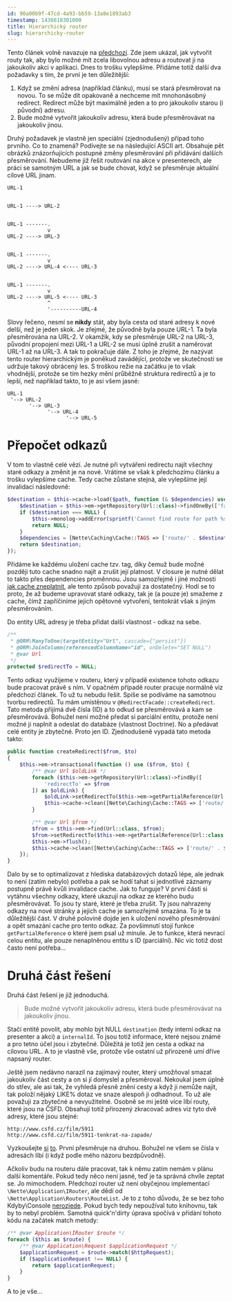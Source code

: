 ```yaml
---
id: 90a00b9f-47cd-4a93-bb59-13a8e1893ab3
timestamp: 1436618301000
title: Hierarchický router
slug: hierarchicky-router
---
```

Tento článek volně navazuje na [předchozí](dynamicke-routovani-url-adres). Zde jsem ukázal, jak vytvořit routy tak, aby bylo možné mít zcela libovolnou adresu a routovat ji na jakoukoliv akci v aplikaci. Dnes to trošku vylepšíme. Přidáme totiž další dva požadavky s tím, že první je ten důležitější:

1. Když se změní adresa (například článku), musí se stará přesměrovat na novou. To se může dít opakovaně a nechceme mít mnohonásobný redirect. Redirect může být maximálně jeden a to pro jakoukoliv starou (i původní) adresu.
2. Bude možné vytvořit jakoukoliv adresu, která bude přesměrovávat na jakoukoliv jinou.

Druhý požadavek je vlastně jen speciální (zjednodušený) případ toho prvního. Co to znamená? Podívejte se na následující ASCII art. Obsahuje pět obrázků znázorňujících postupné změny přesměrování při přidávání dalších přesměrování. Nebudeme již řešit routování na akce v presenterech, ale práci se samotným URL a jak se bude chovat, když se přesměruje aktuální cílové URL jinam.

```
URL-1


URL-1 ----> URL-2


URL-1 -------.
             v
URL-2 ----> URL-3


URL-1 -------.
             v
URL-2 ----> URL-4 <---- URL-3


URL-1 -------.
             v
URL-2 ----> URL-5 <---- URL-3
             ^
             '----------URL-4
```

Slovy řečeno, nesmí se **nikdy** stát, aby byla cesta od staré adresy k nové delší, než je jeden skok. Je zřejmé, že původně byla pouze URL-1. Ta byla přesměrována na URL-2. V okamžik, kdy se přesměruje URL-2 na URL-3, původní propojení mezi URL-1 a URL-2 se musí úplně zrušit a naměrovat URL-1 až na URL-3. A tak to pokračuje dále. Z toho je zřejmé, že nazývat tento router hierarchickým je poněkud zavádějící, protože ve skutečnosti se udržuje takový obrácený les. S troškou režie na začátku je to však vhodnější, protože se tím hezky mění průběžně struktura redirectů a je to lepší, než například takto, to je asi všem jasné:

```
URL-1
 '--> URL-2
       '--> URL-3
             '--> URL-4
                   '--> URL-5
```

# Přepočet odkazů

V tom to vlastně celé vězí. Je nutné při vytváření redirectu najít všechny staré odkazy a změnit je na nové. Vrátíme se však k předchozímu článku a trošku vylepšíme cache. Tedy cache zůstane stejná, ale vylepšíme její invalidaci následovně:

```php
$destination = $this->cache->load($path, function (& $dependencies) use ($path) {
    $destination = $this->em->getRepository(Url::class)->findOneBy(['fakePath' => $path]);
    if ($destination === NULL) {
        $this->monolog->addError(sprintf('Cannot find route for path %s', $path));
        return NULL;
    }
    $dependencies = [Nette\Caching\Cache::TAGS => ['route/' . $destination->getId()]];
    return $destination;
});
```

Přidáme ke každému uložení cache tzv. tag, díky čemuž bude možné později tuto cache snadno najít a zrušit její platnost. V closure je nutné dělat to takto přes dependencies proměnnou. Jsou samozřejmě i jiné možnosti [jak cache zneplatnit](http://doc.nette.org/cs/2.3/caching#toc-expirace-a-invalidace), ale tento způsob považuji za dostatečný. Hodí se to proto, že až budeme upravovat staré odkazy, tak je (a pouze je) smažeme z cache, čímž zapříčiníme jejich opětovné vytvoření, tentokrát však s jiným přesměrováním.

Do entity URL adresy je třeba přidat další vlastnost - odkaz na sebe.

```php
/**
 * @ORM\ManyToOne(targetEntity="Url", cascade={"persist"})
 * @ORM\JoinColumn(referencedColumnName="id", onDelete="SET NULL")
 * @var Url
 */
protected $redirectTo = NULL;
```

Tento odkaz využijeme v routeru, který v případě existence tohoto odkazu bude pracovat právě s ním. V opačném případě router pracuje normálně viz předchozí článek. To už tu nebudu řešit. Spíše se podíváme na samotnou tvorbu redirectů. Tu mám umístěnou v `@RedirectFacade::createRedirect`. Tato metoda přijímá dvě čísla (ID) a to odkud se přesměrovává a kam se přesměrovává. Bohužel není možné předat si parciální entitu, protože není možné ji naplnit a odeslat do databáze (vlastnost Doctrine). No a předávat celé entity je zbytečné. Proto jen ID. Zjednodušeně vypadá tato metoda takto:

```php
public function createRedirect($from, $to)
{
    $this->em->transactional(function () use ($from, $to) {
        /** @var Url $oldLink */
        foreach ($this->em->getRepository(Url::class)->findBy([
            'redirectTo' => $from
        ]) as $oldLink) {
            $oldLink->setRedirectTo($this->em->getPartialReference(Url::class, $to));
            $this->cache->clean([Nette\Caching\Cache::TAGS => ['route/' . $oldLink->getId()]]);
        }

        /** @var Url $from */
        $from = $this->em->find(Url::class, $from);
        $from->setRedirectTo($this->em->getPartialReference(Url::class, $to));
        $this->em->flush();
        $this->cache->clean([Nette\Caching\Cache::TAGS => ['route/' . $from->getId()]]);
    });
}
```

Dalo by se to optimalizovat z hlediska databázových dotazů lépe, ale jednak to není (zatím nebylo) potřeba a pak se hodí tahat si jednotlivé záznamy postupně právě kvůli invalidace cache. Jak to funguje? V první části si vytáhnu všechny odkazy, které ukazují na odkaz ze kterého budu přesměrovávat. To jsou ty staré, které je třeba zrušit. Ty jsou nahrazeny odkazy na nové stránky a jejich cache je samozřejmě smazána. To je ta důležitější část. V druhé polovině dojde jen k uložení nového přesměrování a opět smazání cache pro tento odkaz. Za povšimnutí stojí funkce `getPartialReference` o které jsem psal už minule. Je to funkce, která nevrací celou entitu, ale pouze nenaplněnou entitu s ID (parciální). Nic víc totiž dost často není potřeba...

# Druhá část řešení

Druhá část řešení je již jednoduchá.

> Bude možné vytvořit jakoukoliv adresu, která bude přesměrovávat na jakoukoliv jinou.

Stačí entitě povolit, aby mohlo být NULL `destination` (tedy interní odkaz na presenter a akci) a `internalId`. To jsou totiž informace, které nejsou známé a pro tetno účel jsou i zbytečné. Důležitá je totiž jen cesta a odkaz na cílovou URL. A to je vlastně vše, protože vše ostatní už přirozeně umí dříve napsaný router.

Ještě jsem nedávno narazil na zajímavý router, který umožňoval smazat jakoukoliv část cesty a on si jí domyslel a přesměroval. Nekoukal jsem úplně do střev, ale asi tak, že vyhledá přesně znění cesty a když ji nemůže najít, tak položí nějaký LIKE% dotaz ve snaze alespoň ji odhadnout. To už ale považuji za zbytečné a nevyužitelné. Osobně se mi ještě více líbí routy, které jsou na ČSFD. Obsahují totiž přirozený zkracovač adres viz tyto dvě adresy, které jsou stejné:

```
http://www.csfd.cz/film/5911
http://www.csfd.cz/film/5911-tenkrat-na-zapade/
```

Vyzkoušejte [si](http://www.csfd.cz/film/5911) [to](http://www.csfd.cz/film/5911-tenkrat-na-zapade/). První přesměruje na druhou. Bohužel ne všem se čísla v adresách líbí (i když podle mého názoru bezdpůvodně).

Ačkoliv budu na routeru dále pracovat, tak k němu zatím nemám v plánu další komentáře. Pokud tedy něco není jasné, teď je ta správná chvíle zeptat se. Jo mimochodem. Předchozí router už není obyčejnou implementací `\Nette\Application\IRouter`, ale dědí od `\Nette\Application\Routers\RouteList`. Je to z toho důvodu, že se bez toho Kdyby\Console [nerozjede](https://github.com/Kdyby/Console/blob/master/src/Kdyby/Console/CliRouter.php#L124). Pokud bych tedy nepoužíval tuto knihovnu, tak by to nebyl problém. Samotná quick'n'dirty úprava spočívá v přidání tohoto kódu na začátek match metody:

```php
/** @var Application\IRouter $route */
foreach ($this as $route) {
    /** @var Application\Request $applicationRequest */
    $applicationRequest = $route->match($httpRequest);
    if ($applicationRequest !== NULL) {
        return $applicationRequest;
    }
}
```

A to je vše...